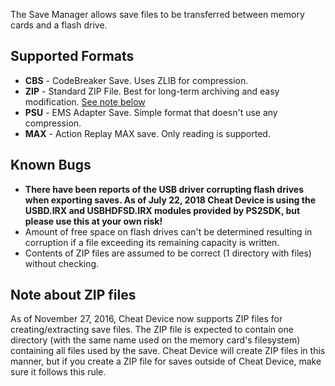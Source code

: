 The Save Manager allows save files to be transferred between memory cards and a flash drive.

## Supported Formats

* **CBS** - CodeBreaker Save. Uses ZLIB for compression.
* **ZIP** - Standard ZIP File. Best for long-term archiving and easy modification. [See note below](#note-about-zip-files)
* **PSU** - EMS Adapter Save. Simple format that doesn't use any compression.
* **MAX** - Action Replay MAX save. Only reading is supported.

## Known Bugs

* **There have been reports of the USB driver corrupting flash drives when exporting saves. As of July 22, 2018 Cheat Device is using the USBD.IRX and USBHDFSD.IRX modules provided by PS2SDK, but please use this at your own risk!**
* Amount of free space on flash drives can't be determined resulting in corruption if a file exceeding its remaining capacity is written.
* Contents of ZIP files are assumed to be correct (1 directory with files) without checking.

## Note about ZIP files

As of November 27, 2016, Cheat Device now supports ZIP files for creating/extracting save files. The ZIP file is expected to contain one directory (with the same name used on the memory card's filesystem) containing all files used by the save. Cheat Device will create ZIP files in this manner, but if you create a ZIP file for saves outside of Cheat Device, make sure it follows this rule.